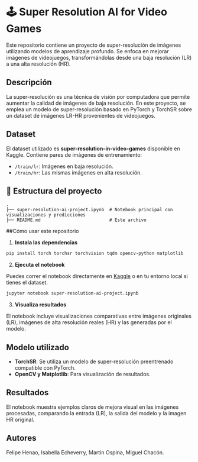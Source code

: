 # 🕹️ Super Resolution AI for Video Games

Este repositorio contiene un proyecto de super-resolución de imágenes utilizando modelos de aprendizaje profundo. Se enfoca en mejorar imágenes de videojuegos, transformándolas desde una baja resolución (LR) a una alta resolución (HR).

## Descripción

La super-resolución es una técnica de visión por computadora que permite aumentar la calidad de imágenes de baja resolución. En este proyecto, se emplea un modelo de super-resolución basado en PyTorch y TorchSR sobre un dataset de imágenes LR-HR provenientes de videojuegos.

## Dataset

El dataset utilizado es **super-resolution-in-video-games** disponible en Kaggle. Contiene pares de imágenes de entrenamiento:

- `/train/lr`: Imágenes en baja resolución.
- `/train/hr`: Las mismas imágenes en alta resolución.

## 📂 Estructura del proyecto

```
.
├── super-resolution-ai-project.ipynb  # Notebook principal con visualizaciones y predicciones
├── README.md                          # Este archivo
```

##Cómo usar este repositorio

1. **Instala las dependencias**

```bash
pip install torch torchsr torchvision tqdm opencv-python matplotlib
```

2. **Ejecuta el notebook**

Puedes correr el notebook directamente en [Kaggle](https://www.kaggle.com/) o en tu entorno local si tienes el dataset.

```bash
jupyter notebook super-resolution-ai-project.ipynb
```

3. **Visualiza resultados**

El notebook incluye visualizaciones comparativas entre imágenes originales (LR), imágenes de alta resolución reales (HR) y las generadas por el modelo.

## Modelo utilizado

- **TorchSR**: Se utiliza un modelo de super-resolución preentrenado compatible con PyTorch.
- **OpenCV y Matplotlib**: Para visualización de resultados.

## Resultados

El notebook muestra ejemplos claros de mejora visual en las imágenes procesadas, comparando la entrada (LR), la salida del modelo y la imagen HR original.

## Autores

Felipe Henao, Isabella Echeverry, Martin Ospina, Miguel Chacón.
